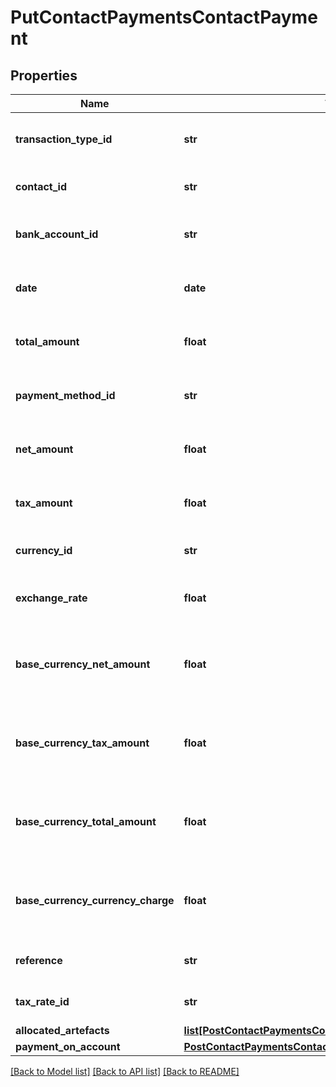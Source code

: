 # PutContactPaymentsContactPayment

## Properties
Name | Type | Description | Notes
------------ | ------------- | ------------- | -------------
**transaction_type_id** | **str** | The transaction type of the payment | [optional] 
**contact_id** | **str** | The contact of the payment | [optional] 
**bank_account_id** | **str** | The bank account of the payment | [optional] 
**date** | **date** | The date the payment was made | [optional] 
**total_amount** | **float** | The total amount of the payment | [optional] 
**payment_method_id** | **str** | The ID of the Payment Method. | [optional] 
**net_amount** | **float** | The net amount of the payment | [optional] 
**tax_amount** | **float** | The tax amount of the payment | [optional] 
**currency_id** | **str** | The ID of the Currency. | [optional] 
**exchange_rate** | **float** | The exchange rate of the payment | [optional] 
**base_currency_net_amount** | **float** | The net amount of the payment in base currency | [optional] 
**base_currency_tax_amount** | **float** | The tax amount of the payment in base currency | [optional] 
**base_currency_total_amount** | **float** | The total amount of the payment in base currency | [optional] 
**base_currency_currency_charge** | **float** | The currency conversion charges in base currency | [optional] 
**reference** | **str** | A reference for the payment | [optional] 
**tax_rate_id** | **str** | The ID of the Tax Rate. | [optional] 
**allocated_artefacts** | [**list[PostContactPaymentsContactPaymentAllocatedArtefacts]**](PostContactPaymentsContactPaymentAllocatedArtefacts.md) |  | [optional] 
**payment_on_account** | [**PostContactPaymentsContactPaymentPaymentOnAccount**](PostContactPaymentsContactPaymentPaymentOnAccount.md) |  | [optional] 

[[Back to Model list]](../README.md#documentation-for-models) [[Back to API list]](../README.md#documentation-for-api-endpoints) [[Back to README]](../README.md)


